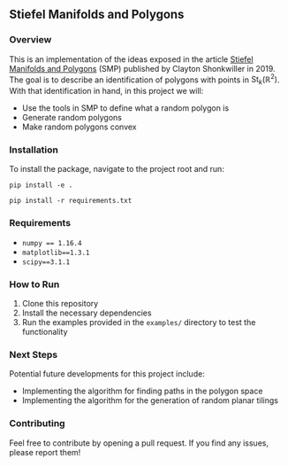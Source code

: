 ## Stiefel Manifolds and Polygons ##

### Overview ###

This is an implementation of the ideas exposed in the article [Stiefel Manifolds and Polygons](https://arxiv.org/abs/1902.01486) (SMP) published by Clayton Shonkwiller in 2019. The goal is to describe an identification of polygons with points in $\text{St}_k(\mathbb R^2)$. With that identification in hand, in this project we will:

- Use the tools in SMP to define what a random polygon is 
- Generate random polygons
- Make random polygons convex



### Installation ### 
To install the package, navigate to the project root and run:

`pip install -e .`

`pip install -r requirements.txt`

### Requirements ###
- `numpy == 1.16.4`
- `matplotlib==1.3.1`
- `scipy==3.1.1`

### How to Run ###
1. Clone this repository
2. Install the necessary dependencies
3. Run the examples provided in the `examples/` directory to test the functionality

### Next Steps ###
Potential future developments for this project include:
- Implementing the algorithm for finding paths in the polygon space 
- Implementing the algorithm for the generation of random planar tilings

### Contributing ###

Feel free to contribute by opening a pull request. If you find any issues, please report them!